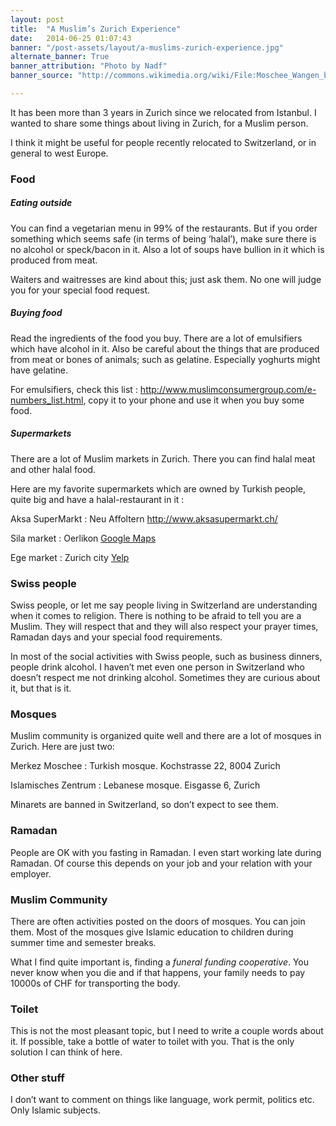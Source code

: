 ```yaml
---
layout: post
title:  "A Muslim’s Zurich Experience"
date:   2014-06-25 01:07:43
banner: "/post-assets/layout/a-muslims-zurich-experience.jpg"
alternate_banner: True
banner_attribution: "Photo by Nadf"
banner_source: "http://commons.wikimedia.org/wiki/File:Moschee_Wangen_bei_Olten.jpg"

---
```


It has been more than 3 years in Zurich since we relocated from Istanbul.
I wanted to share some things about living in Zurich, for a Muslim person. 
<!--more-->

I think it might be useful for people recently relocated to Switzerland, or in general to west Europe.

### Food

##### Eating outside
You can find a vegetarian menu in 99% of the restaurants. But if you order something which seems safe (in terms of being ‘halal’), 
make sure there is no alcohol or speck/bacon in it. Also a lot of soups have bullion in it which is produced from meat.

Waiters and waitresses are kind about this; just ask them. No one will judge you for your special food request.

##### Buying food
Read the ingredients of the food you buy. There are a lot of emulsifiers which have alcohol in it. Also be careful about the 
things that are produced from meat or bones of animals; such as gelatine. Especially yoghurts might have gelatine.

For emulsifiers, check this list : <http://www.muslimconsumergroup.com/e-numbers_list.html>, copy it to your phone and use it when you buy some food.


##### Supermarkets
There are a lot of Muslim markets in Zurich. There you can find halal meat and other halal food.

Here are my favorite supermarkets which are owned by Turkish people, quite big and  have a halal-restaurant in it :

Aksa SuperMarkt
: Neu Affoltern <http://www.aksasupermarkt.ch/>

Sila market
: Oerlikon [Google Maps](https://www.google.com/maps/@47.409167,8.547433,3a,75y,184.69h,84.53t/data=!3m4!1e1!3m2!1s3Uj39YrAZuOAt9-JR8xp9g!2e0!6m1!1e1)

Ege market
: Zurich city [Yelp](http://de.yelp.ch/biz/ege-market-z%C3%BCrich)
 
### Swiss people
Swiss people, or let me say people living in Switzerland are understanding when it comes to religion. There is nothing to 
be afraid to tell you are a Muslim. They will respect that and they will also respect your prayer times, Ramadan days and 
your special food requirements.

In most of the social activities with Swiss people, such as business dinners, people drink alcohol. I haven’t met even one 
person in Switzerland who doesn’t respect me not drinking alcohol. Sometimes they are curious about it, but that is it.

### Mosques
Muslim community is organized quite well and there are a lot of mosques in Zurich.
Here are just two:

Merkez Moschee
: Turkish mosque. Kochstrasse 22, 8004 Zurich

Islamisches Zentrum 
: Lebanese mosque. Eisgasse 6, Zurich

Minarets are banned in Switzerland, so don’t expect to see them.

### Ramadan
People are OK with you fasting in Ramadan. I even start working late during Ramadan. Of course this depends on your job and your relation with your employer.

### Muslim Community
There are often activities posted on the doors of mosques. You can join them.
Most of the mosques give Islamic education to children during summer time and semester breaks.

What I find quite important is, finding a *funeral funding cooperative*. You never know when you die and if that happens, your family needs to pay 
10000s of CHF for transporting the body.

### Toilet
This is not the most pleasant topic, but I need to write a couple words about it. If possible, take a bottle of water to toilet with 
you. That is the only solution I can think of here.

### Other stuff
I don’t want to comment on things like language, work permit, politics etc. Only Islamic subjects.
